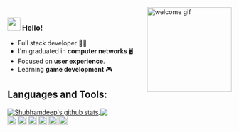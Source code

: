 <img align="right" alt="welcome gif" src="https://64.media.tumblr.com/a09e83c6f57bd964feb417b2a6f53b1d/tumblr_okkhhed1KK1qza1qzo1_500.gif" width="190" />

### <img src="https://github.com/TheDudeThatCode/TheDudeThatCode/blob/master/Assets/Hi.gif" width="29px"> **Hello!**

- Full stack developer 👨‍💻
- I'm graduated in **computer networks** 🖥️
- Focused on **user experience**.
- Learning **game development** 🎮

## Languages and Tools:

<a href="https://github.com/LuanBonetto">
 <img align="center" src="https://github-readme-stats.vercel.app/api?username=LuanBonetto&show_icons=true&theme=dark&line_height=27" alt="Shubhamdeep's github stats"/>
</a>

<a href="https://github.com/LuanBonetto">
  <img align="center" src="https://github-readme-stats.vercel.app/api/top-langs/?username=LuanBonetto&theme=dark&hide_langs_below=1" />
</a>

<br/>

<img align="left" height="20" src="https://img.shields.io/badge/Express.js-000000?style=for-the-badge&logo=express&logoColor=white"/>
<img align="left" height="20" src="https://img.shields.io/badge/React-20232A?style=for-the-badge&logo=react&logoColor=61DAFB"/>
<img align="left" height="20" src="https://img.shields.io/badge/Redux-593D88?style=for-the-badge&logo=redux&logoColor=white"/>
<img align="left" height="20" src="https://img.shields.io/badge/next.js-000000?style=for-the-badge&logo=nextdotjs&logoColor=white"/>
<img align="left" height="20" src="https://img.shields.io/badge/firebase-ffca28?style=for-the-badge&logo=firebase&logoColor=black"/>
<img align="left" height="20" src="https://img.shields.io/badge/Node.js-339933?style=for-the-badge&logo=nodedotjs&logoColor=white"/>
